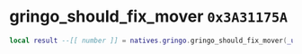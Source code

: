# gringo_should_fix_mover `0x3A31175A`

```lua
local result --[[ number ]] = natives.gringo.gringo_should_fix_mover(_unk0 --[[ number ]])
```